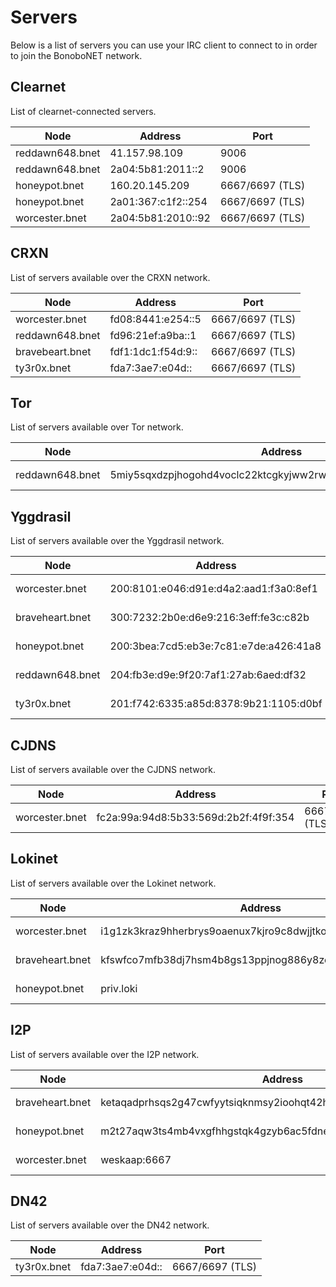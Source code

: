 Servers
=======

Below is a list of servers you can use your IRC client to connect to in order to join the BonoboNET network.

## Clearnet

List of clearnet-connected servers.

| Node      |  Address    | Port     |
|-----------|-------------|----------|
| reddawn648.bnet | 41.157.98.109 | 9006 |
| reddawn648.bnet | 2a04:5b81:2011::2 | 9006 |
| honeypot.bnet | 160.20.145.209 | 6667/6697 (TLS) |
| honeypot.bnet | 2a01:367:c1f2::254 | 6667/6697 (TLS) |
| worcester.bnet | 2a04:5b81:2010::92 | 6667/6697 (TLS) |

## CRXN

List of servers available over the CRXN network.

| Node      |  Address    | Port     |
|-----------|-------------|----------|
| worcester.bnet | fd08:8441:e254::5 | 6667/6697 (TLS) |
| reddawn648.bnet | fd96:21ef:a9ba::1 | 6667/6697 (TLS) |
| bravebeart.bnet | fdf1:1dc1:f54d:9:: | 6667/6697 (TLS) |
| ty3r0x.bnet     | fda7:3ae7:e04d:: | 6667/6697 (TLS) |

## Tor

List of servers available over Tor network.

| Node      |  Address    | Port     |
|-----------|-------------|----------|
| reddawn648.bnet | 5miy5sqxdzpjhogohd4voclc22ktcgkyjww2rwgs6j7ygsa7tdai7cqd.onion | 6667/6697 (TLS) |

## Yggdrasil

List of servers available over the Yggdrasil network.

| Node      |  Address    | Port     |
|-----------|-------------|----------|
| worcester.bnet | 200:8101:e046:d91e:d4a2:aad1:f3a0:8ef1 | 6667/6697 (TLS) |
| braveheart.bnet | 300:7232:2b0e:d6e9:216:3eff:fe3c:c82b | 6667/6697 (TLS) |
| honeypot.bnet | 200:3bea:7cd5:eb3e:7c81:e7de:a426:41a8 | 6667/6697 (TLS) |
| reddawn648.bnet | 204:fb3e:d9e:9f20:7af1:27ab:6aed:df32 | 6667/6697 (TLS) |
| ty3r0x.bnet    | 201:f742:6335:a85d:8378:9b21:1105:d0bf | 6667/6697 (TLS) |

## CJDNS

List of servers available over the CJDNS network.

| Node      |  Address    | Port     |
|-----------|-------------|----------|
| worcester.bnet | fc2a:99a:94d8:5b33:569d:2b2f:4f9f:354 | 6667/6697 (TLS) |

## Lokinet

List of servers available over the Lokinet network.

| Node      |  Address    | Port     |
|-----------|-------------|----------|
| worcester.bnet | i1g1zk3kraz9hherbrys9oaenux7kjro9c8dwjjtkong4m6eydfy.loki | 6667/6697 (TLS) |
| braveheart.bnet | kfswfco7mfb38dj7hsm4b8gs13ppjnog886y8zcgzno4jt16cepy.loki | 6667/6697 (TLS) |
| honeypot.bnet | priv.loki | 6667/6697 (TLS) |

## I2P

List of servers available over the I2P network.

| Node      |  Address    | Type     |
|-----------|-------------|----------|
| braveheart.bnet | ketaqadprhsqs2g47cwfyytsiqknmsy2ioohqt42htrbcsxpbjda.b32.i2p | No SSL/TLS |
| honeypot.bnet | m2t27aqw3ts4mb4vxgfhhgstqk4gzyb6ac5fdnezmsf2xbbtdiiq.b32.i2p:6667 | No SSL/TLS |
| worcester.bnet | weskaap:6667 | No SSL/TLS |

## DN42

List of servers available over the DN42 network.

| Node      |  Address    | Port     |
|-----------|-------------|----------|
| ty3r0x.bnet | fda7:3ae7:e04d:: | 6667/6697 (TLS) |
